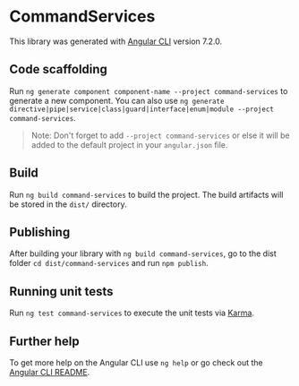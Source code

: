 # CommandServices

This library was generated with [Angular CLI](https://github.com/angular/angular-cli) version 7.2.0.

## Code scaffolding

Run `ng generate component component-name --project command-services` to generate a new component. You can also use `ng generate directive|pipe|service|class|guard|interface|enum|module --project command-services`.
> Note: Don't forget to add `--project command-services` or else it will be added to the default project in your `angular.json` file. 

## Build

Run `ng build command-services` to build the project. The build artifacts will be stored in the `dist/` directory.

## Publishing

After building your library with `ng build command-services`, go to the dist folder `cd dist/command-services` and run `npm publish`.

## Running unit tests

Run `ng test command-services` to execute the unit tests via [Karma](https://karma-runner.github.io).

## Further help

To get more help on the Angular CLI use `ng help` or go check out the [Angular CLI README](https://github.com/angular/angular-cli/blob/master/README.md).
